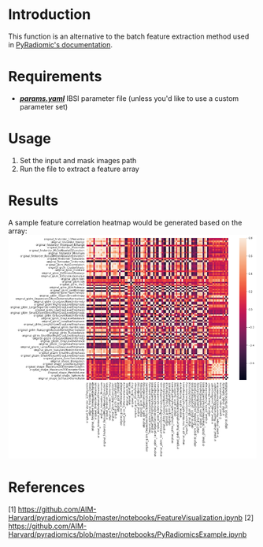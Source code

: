 # Introduction
This function is an alternative to the batch feature extraction method used in [PyRadiomic's documentation](https://pyradiomics.readthedocs.io/en/latest/usage.html).

# Requirements
* _**[params.yaml](https://github.com/AIM-Harvard/pyradiomics/blob/master/examples/exampleSettings/Params.yaml)**_ IBSI parameter file (unless you'd like to use a custom parameter set)

# Usage
1. Set the input and mask images path
2. Run the file to extract a feature array

# Results
A sample feature correlation heatmap would be generated based on the array:
![img.png](img.png)

# References
[1] https://github.com/AIM-Harvard/pyradiomics/blob/master/notebooks/FeatureVisualization.ipynb
[2] https://github.com/AIM-Harvard/pyradiomics/blob/master/notebooks/PyRadiomicsExample.ipynb
